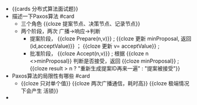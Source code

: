 - {{cards 分布式算法面试题}}
- 描述一下Paxos算法 #card
	- 三个角色 {{cloze 提案节点、决策节点、记录节点}}
	- 两个阶段，两次 广播->响应->判断
		- 提案阶段， {{cloze Prepare(n,v)}} ; {{cloze 更新 minProposal, 返回 (id,acceptValue)}} ； {{cloze 更新 v= acceptValue}} ;
		- 批准阶段， {{cloze Accept(n,v)}} ;  根据 {{cloze  n <>minProposal}} 判断是否接受，返回 {{cloze minProposal}} ; {{cloze result > n ? "重新生成提案ID再来一遍" : "提案被接受"}}
- Paxos算法的局限性有哪些 #card
	- {{cloze 只对单个值}} {{cloze 两次广播通信，耗时高}} {{cloze 极端情况下会产生 活锁}}
-